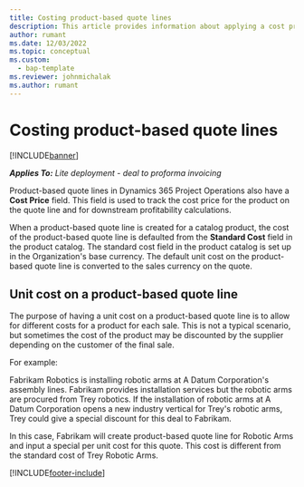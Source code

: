 ```yaml
---
title: Costing product-based quote lines
description: This article provides information about applying a cost price to a product-based quote line.
author: rumant
ms.date: 12/03/2022
ms.topic: conceptual
ms.custom: 
  - bap-template
ms.reviewer: johnmichalak
ms.author: rumant
---
```


# Costing product-based quote lines

[!INCLUDE[banner](../../includes/banner.md)]

_**Applies To:** Lite deployment - deal to proforma invoicing_


Product-based quote lines in Dynamics 365 Project Operations also have a **Cost Price** field. This field is used to track the cost price for the product on the quote line and for downstream profitability calculations.

When a product-based quote line is created for a catalog product, the cost of the product-based quote line is defaulted from the **Standard Cost** field in the product catalog. The standard cost field in the product catalog is set up in the Organization's base currency. The default unit cost on the product-based quote line is converted to the sales currency on the quote.

## Unit cost on a product-based quote line

The purpose of having a unit cost on a product-based quote line is to allow for different costs for a product for each sale. This is not a typical scenario, but sometimes the cost of the product may be discounted by the supplier depending on the customer of the final sale.

For example:

Fabrikam Robotics is installing robotic arms at A Datum Corporation's assembly lines. Fabrikam provides installation services but the robotic arms are procured from Trey robotics. If the installation of robotic arms at A Datum Corporation opens a new industry vertical for Trey's robotic arms, Trey could give a special discount for this deal to Fabrikam.

In this case, Fabrikam will create product-based quote line for Robotic Arms and input a special per unit cost for this quote. This cost is different from the standard cost of Trey Robotic Arms.


[!INCLUDE[footer-include](../../includes/footer-banner.md)]
